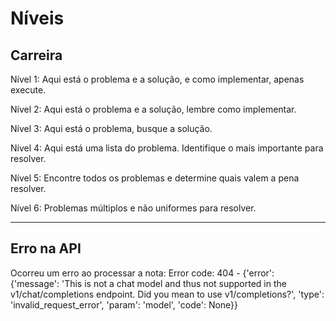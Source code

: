# Níveis
## Carreira

Nível 1: Aqui está o problema e a solução, e como implementar, apenas execute.

Nível 2: Aqui está o problema e a solução, lembre como implementar.

Nível 3: Aqui está o problema, busque a solução.

Nível 4: Aqui está uma lista do problema. Identifique o mais importante para resolver.

Nível 5: Encontre todos os problemas e determine quais valem a pena resolver.

Nível 6: Problemas múltiplos e não uniformes para resolver.
    
---

## Erro na API

Ocorreu um erro ao processar a nota: Error code: 404 - {'error': {'message': 'This is not a chat model and thus not supported in the v1/chat/completions endpoint. Did you mean to use v1/completions?', 'type': 'invalid_request_error', 'param': 'model', 'code': None}}